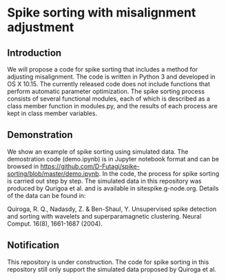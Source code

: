 # Spike sorting with misalignment adjustment
## Introduction 
We will propose a code for spike sorting that includes a method for adjusting misalignment. The code is written in Python 3 and developed in OS X 10.15. The currently released code does not include functions that perform automatic parameter optimization. The spike sorting process consists of several functional modules, each of which is described as a class member function in modules.py, and the results of each process are kept in class member variables.
## Demonstration
We show an example of spike sorting using simulated data. The demostration code (demo.ipynb) is in Jupyter notebook format and can be browsed in https://github.com/D-Futagi/spike-sorting/blob/master/demo.ipynb. In the code, the process for spike sorting is carried out step by step. The simulated data in this repository was produced by Qurigoa et al. and is available in sitespike.g-node.org. Details of the data can be found in: 

Quiroga, R. Q., Nadasdy, Z. & Ben-Shaul, Y. Unsupervised spike detection and sorting with wavelets and superparamagnetic clustering. Neural Comput. 16(8), 1661-1687 (2004).

## Notification
This repository is under construction.
The code for spike sorting in this repository still only support the simulated data proposed by Quiroga et al. 

